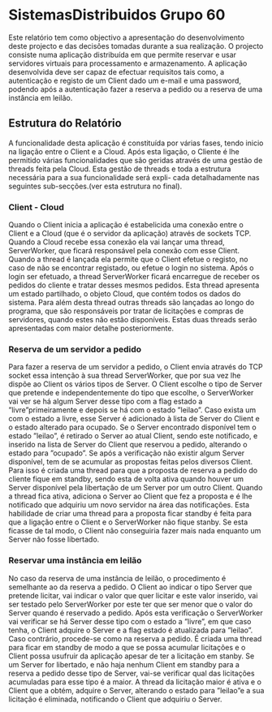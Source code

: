 # SistemasDistribuidos Grupo 60

Este relatório tem como objectivo a apresentação do desenvolvimento deste projecto e das
decisões tomadas durante a sua realização. O projecto consiste numa aplicação distribuı́da
em que permite reservar e usar servidores virtuais para processamento e armazenamento.
A aplicação desenvolvida deve ser capaz de efectuar requisitos tais como, a autenticação e
registo de um Client dado um e-mail e uma password, podendo após a autenticação fazer a
reserva a pedido ou a reserva de uma instância em leilão.

## Estrutura do Relatório

A funcionalidade desta aplicação é constituı́da por várias fases, tendo inicio na ligação
entre o Client e a Cloud. Após esta ligação, o Cliente é lhe permitido várias funcionalidades
que são geridas através de uma gestão de threads feita pela Cloud.
Esta gestão de threads e toda a estrutura necessária para a sua funcionalidade será expli-
cada detalhadamente nas seguintes sub-secções.(ver esta estrutura no final).

### Client - Cloud

Quando o Client inicia a aplicação é estabelicida uma conexão entre o Client e a Cloud (que é o servidor da aplicação) através de sockets TCP. Quando a Cloud recebe essa conexão ela vai lançar uma thread, ServerWorker, que ficará responsável pela conexão com esse Client. Quando a thread é lançada ela permite que o Client efetue o registo, no caso de não se encontrar registado, ou efetue o login no sistema. Após o login ser efetuado, a thread ServerWorker ficará encarregue de receber os pedidos do cliente e tratar desses mesmos pedidos. Esta thread apresenta um estado partilhado, o objeto Cloud, que contém todos os dados do sistema. Para além desta thread outras threads são lançadas ao longo do programa, que são responsáveis por tratar de licitações e compras de servidores, quando estes não estão disponı́veis. Estas duas threads serão apresentadas com maior detalhe posteriormente.

### Reserva de um servidor a pedido

Para fazer a reserva de um servidor a pedido, o Client envia através do TCP socket essa intenção à sua thread ServerWorker, que por sua vez lhe dispõe ao Client os vários tipos de Server. O Client escolhe o tipo de Server que pretende e independentemente do tipo que escolhe, o ServerWorker vai ver se há algum Server desse tipo com a flag estado a ”livre”primeiramente e depois se há com o estado ”leilao”. Caso exista um com o estado a livre, esse Server é adicionado à lista de Server do Client e o estado alterado para ocupado. Se o Server encontrado disponı́vel tem o estado ”leilao”, é retirado o Server ao atual Client, sendo este notificado, e inserido na lista de Server do Client que reservou a pedido, alterando o estado para ”ocupado”. Se após a verificação não existir algum Server disponı́vel, tem de se acumular as propostas feitas pelos diversos Client. Para isso é criada uma thread para que a proposta de reserva
a pedido do cliente fique em standby, sendo esta de volta ativa quando houver um Server disponı́vel pela libertação de um Server por um outro Client. Quando a thread fica ativa, adiciona o Server ao Client que fez a proposta e é lhe notificado que adquiriu um novo servidor na área das notificações. Esta habilidade de criar uma thread para a proposta ficar standby é feita para que a ligação entre o Client e o ServerWorker não fique stanby. Se esta ficasse de tal modo, o Client não conseguiria fazer mais nada enquanto um Server não fosse libertado.

### Reservar uma instância em leilão

No caso da reserva de uma instância de leilão, o procedimento é semelhante ao da reserva a pedido. O Client ao indicar o tipo Server que pretende licitar, vai indicar o valor que quer licitar e este valor inserido, vai ser testado pelo ServerWorker por este ter que ser menor que o valor do Server quando é reservado a pedido. Após esta verificação o ServerWorker vai verificar se há Server desse tipo com o estado a ”livre”, em que caso tenha, o Client adquire o
Server e a flag estado é atualizada para ”leilao”. Caso contrário, procede-se como na reserva a pedido. É criada uma thread para ficar em standby de modo a que se possa acumular licitações e o Client possa usufruir da aplicação apesar de ter a licitação em stanby. Se um Server for libertado, e não haja nenhum Client em standby para a reserva a pedido desse tipo de Server, vai-se verificar qual das licitações acumuladas para esse tipo é a maior. A thread da licitação maior é ativa e o Client que a obtém, adquire o Server, alterando o estado para ”leilao”e a sua licitação é eliminada, notificando o Client que adquiriu o Server.